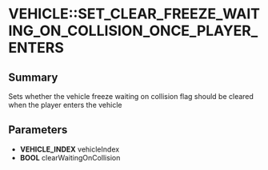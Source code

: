 # VEHICLE::SET_CLEAR_FREEZE_WAITING_ON_COLLISION_ONCE_PLAYER_ENTERS

## Summary
Sets whether the vehicle freeze waiting on collision flag should be cleared when the player enters the vehicle

## Parameters
* **VEHICLE_INDEX** vehicleIndex
* **BOOL** clearWaitingOnCollision